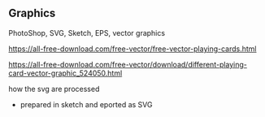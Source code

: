 ## Graphics

PhotoShop, SVG, Sketch, EPS, vector graphics

https://all-free-download.com/free-vector/free-vector-playing-cards.html

https://all-free-download.com/free-vector/download/different-playing-card-vector-graphic_524050.html

how the svg are processed

- prepared in sketch and eported as SVG
